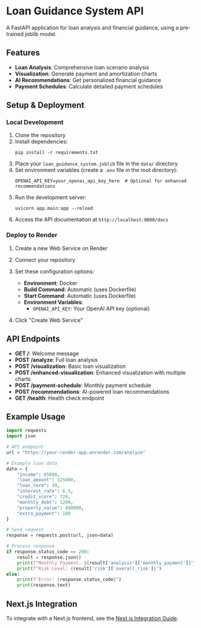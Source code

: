 # Loan Guidance System API

A FastAPI application for loan analysis and financial guidance, using a pre-trained joblib model.

## Features

- **Loan Analysis**: Comprehensive loan scenario analysis
- **Visualization**: Generate payment and amortization charts
- **AI Recommendations**: Get personalized financial guidance
- **Payment Schedules**: Calculate detailed payment schedules

## Setup & Deployment

### Local Development

1. Clone the repository
2. Install dependencies:
   ```
   pip install -r requirements.txt
   ```
3. Place your `loan_guidance_system.joblib` file in the `data/` directory
4. Set environment variables (create a `.env` file in the root directory):
   ```
   OPENAI_API_KEY=your_openai_api_key_here  # Optional for enhanced recommendations
   ```
5. Run the development server:
   ```
   uvicorn app.main:app --reload
   ```
6. Access the API documentation at `http://localhost:8000/docs`

### Deploy to Render

1. Create a new Web Service on Render
2. Connect your repository
3. Set these configuration options:
   - **Environment**: Docker
   - **Build Command**: Automatic (uses Dockerfile)
   - **Start Command**: Automatic (uses Dockerfile)
   - **Environment Variables**:
     - `OPENAI_API_KEY`: Your OpenAI API key (optional)

4. Click "Create Web Service"

## API Endpoints

- **GET /**: Welcome message
- **POST /analyze**: Full loan analysis
- **POST /visualization**: Basic loan visualization
- **POST /enhanced-visualization**: Enhanced visualization with multiple charts
- **POST /payment-schedule**: Monthly payment schedule
- **POST /recommendations**: AI-powered loan recommendations
- **GET /health**: Health check endpoint

## Example Usage

```python
import requests
import json

# API endpoint
url = "https://your-render-app.onrender.com/analyze"

# Example loan data
data = {
    "income": 85000,
    "loan_amount": 325000,
    "loan_term": 30,
    "interest_rate": 6.5,
    "credit_score": 720,
    "monthly_debt": 1200,
    "property_value": 400000,
    "extra_payment": 100
}

# Send request
response = requests.post(url, json=data)

# Process response
if response.status_code == 200:
    result = response.json()
    print(f"Monthly Payment: ${result['analysis']['monthly_payment']}")
    print(f"Risk Level: {result['risk']['overall_risk']}")
else:
    print(f"Error: {response.status_code}")
    print(response.text)
```

## Next.js Integration

To integrate with a Next.js frontend, see the [Next.js Integration Guide](NEXTJS_INTEGRATION.md).